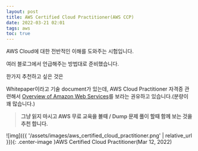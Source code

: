 ```yaml
---
layout: post
title: AWS Certified Cloud Practitioner(AWS CCP)
date: 2022-03-21 02:01
tags: aws
toc: true
---
```


AWS Cloud에 대한 전반적인 이해를 도와주는 시험입니다.

여러 블로그에서 언급해주는 방법대로 준비했습니다.

한가지 추천하고 싶은 것은

Whitepaper이라고 기술 document가 있는데, AWS Cloud Practitioner 자격증 관련해서
[Overview of Amazon Web Services](https://docs.aws.amazon.com/whitepapers/latest/aws-overview/introduction.html)를 보라는  권유하고 있습니다.(분량이 꽤 많습니다.) 
> **그냥 읽지 마시고 AWS 무료 교육을 볼때 / Dump 문제 풀이 할때 함께 보는 것을 추천 합니다.**

![img]({{ '/assets/images/aws_certified_cloud_practitioner.png' | relative_url }}){: .center-image }AWS Certified Cloud Practitioner(Mar 12, 2022)
